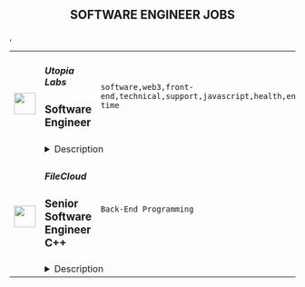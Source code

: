 <div align="center"><h2>SOFTWARE ENGINEER JOBS</h2></div><table><tr>
                <td width="100" height="100" rowspan="2">
                    <img src="https://remoteok.com/assets/img/jobs/e6a5dac893d183327af364a5ef8c23b91677309409.peg" width="38px" height="auto">
                </td>
                <td width="300">
                    <h5>Utopia Labs</h5>
                    <h3>Software Engineer</h3>
                </td>
                <td width="300">
                    <code>software,web3,front-end,technical,support,javascript,health,engineer,engineering,full-time</code>
                </td>
                <td width="200">
                <text>8 days ago</text>
                </td>
                <td width="100" rowspan="2">
                <a href="https://remoteOK.com/remote-jobs/remote-software-engineer-utopia-labs-199880" align="right" target="_blank">Apply</a>
                </td>
            </tr>
            <tr>
                <td colspan="3">
                <details><summary>Description</summary>
                <div><span style="font-size:24px;">ð» Engineering at Utopia Labs</span></div><div><br></div><div>We love building beautiful and powerful technology with deep impact and purpose. With almost all of our founding team having a technically-focused background from companies like Microsoft, Facebook, and Lunchclub. Utopia Labs wants you to join a group of hackers who are driven by their deep curiosity, a pursuit of technical excellence, and a passion for driving impact.</div><div><br></div><div>At Utopia Labs, we're building the tools that will support the future of governance, commerce, and work. We aim to help DAOs revolutionize the way people work, own, and interact with the world. Our engineering effort is central to that goal.</div><div><br></div><div>As a engineer with Utopia, you will help build + layout our engineering foundation and craft our product backbone. If you're interested in championing technological leadership in the web3 space, we'd love for you to apply!</div><p></p><h4>Responsibilities </h4><p></p><p></p><ul>
<li>Participate in the initial scoping of product requirements for new features and products</li>
<li>Developing products from designs and specifications to live deployments.</li>
<li>Build out new features and products with the product team.</li>
<li>Help address customer feature requests</li>
<li>Build out prospective integrations with partners and protocols</li>
<li>Create trustworthy user experiences by building interfaces that are simple, easy to comprehend, performant and reliable using modern tools like React, Typescript, and GraphQL</li>
</ul><p></p><h4>Requirements</h4><p></p><p></p><ul>
<li>Experience with Javascript + front-end frameworks such as Javascript, Typescript, NodeJS, Express, NextJS, or similar.</li>
<li>Development experience using NodeJS, Express, NextJS, or similar</li>
<li>Understanding of GraphQL</li>
<li>Solid experience architecting solutions (experience in different architecture layers and components) through multiple frameworks</li>
<li>Proficiency with Git</li>
<li>A good understanding of CI/CD</li>
<li>Experience developing with a test-driven mentality</li>
</ul><p></p><h4>Nice to have</h4><p></p><p></p><ul>
<li>Hackathon experience or competitive programming</li>
<li>Experience contributing to open-source projects</li>
<li>1-3+ years full-time software engineering experience</li>
<li>Experience contributing to open-source projects</li>
<li>Experience writing smart contracts </li>
<li>Demonstrated interest in open and community-driven platforms.</li>
</ul><div><span style="font-size:24px;">Perks & Benefits</span></div><div><br></div><div><span style="font-size:18px;">ð Health and wellbeing</span></div><div>We offer top-of-the-line benefits, including health, mental health, dental, and vision insurance.</div><div><br></div><div><span style="font-size:18px;">ð´ Time off</span></div><div>We want people to take time off to rest and rejuvenate. We offer a 3 week paid vacation as well as 10 observed holidays by country.</div><div><br></div><div><span style="font-size:18px;">ð£ Parental leave</span></div><div>Our parental leave policy offers biological, adoptive, and foster parents paid time off to spend quality time with family.</div><div><br></div><div><span style="font-size:18px;">ð¥ Lunch on us</span></div><div>You'll have a very generous meal budget for you to eat every day.</div><div><br></div><div><span style="font-size:18px;">ð Commuting</span></div><div>We offer monthly commuter credits.</div><div><br></div><div><br></div><div><span style="font-size:24px;">Any Questions?</span></div><div><br></div><div>Email: pryce@utopialabs.com</div><div><br></div><div>Twitter: <a href="https://twitter.com/pryceandstuff" class="postings-link" rel="noopener noreferrer nofollow">https://twitter.com/pryceandstuff</a>
</div><div><br></div><br/><br/>Please mention the word **READABLE** and tag RMzQuODIuMTUxLjY= when applying to show you read the job post completely (#RMzQuODIuMTUxLjY=). This is a beta feature to avoid spam applicants. Companies can search these words to find applicants that read this and see they're human.
                </details>
                </td>
            </tr>,<tr>
                <td width="100" height="100" rowspan="2">
                    <img src="https://wwr-pro.s3.amazonaws.com/logos/0074/5493/logo.gif" width="38px" height="auto">
                </td>
                <td width="300">
                    <h5>FileCloud</h5>
                    <h3> Senior Software Engineer C++</h3>
                </td>
                <td width="300">
                    <code>Back-End Programming</code>
                </td>
                <td width="200">
                <text>2 days ago</text>
                </td>
                <td width="100" rowspan="2">
                <a href="https://weworkremotely.com/remote-jobs/filecloud-senior-software-engineer-cpp" align="right" target="_blank">Apply</a>
                </td>
            </tr>
            <tr>
                <td colspan="3">
                <details><summary>Description</summary>
                <img src="https://we-work-remotely.imgix.net/logos/0074/5493/logo.gif?ixlib=rails-4.0.0&w=50&h=50&dpr=2&fit=fill&auto=compress" />

<p>
  <strong>Headquarters:</strong> Austin, TX
    <br /><strong>URL:</strong> <a href="https://www.filecloud.com/">https://www.filecloud.com/</a>
</p>

<div>FileCloud is looking for a <strong>Senior Software Engineer (C++)</strong> with a strong track record to join our dynamic Client team to help us deliver world-class, high-quality products to our customers. You will have the opportunity to work on innovative projects and applications focused on Enterprise File Sharing, Sync, and utilize your design skills, architecture skills, and solid development experience.<br><br>
</div><div>
<strong>About the Product &amp; Company</strong> </div><div>FileCloud is the fastest-growing Enterprise File Share and Sync (EFSS) solution in the industry, with over one million users worldwide. Our products are used by many global 2000 and Fortune 500 companies and world-leading public sector organizations. FileCloud recently closed a $30 million Series A investment led by Savant Growth to address the growing demand for enterprise security, compliance, and workflow automation. We are currently expanding our team as we grow and improve FileCloud. <br><br>
</div><div><strong>About the role </strong></div><div>As part of our Client team, you will be responsible for developing our next generation of syncing and file-sharing software applications and delivering a maintainable solution optimized for usability and reliability. You'll have the opportunity to work with multiple technologies and codebases, interact directly with our customers, and learn firsthand how they use our products.<br><br>This role is remote and will require working remotely with other team members.<br><br><strong>Responsibilities:</strong>
</div><ul>
<li>Writing clean, high-quality, high-performance, maintainable code.</li>
<li>Design and build software capable of running on all primary operating systems used by millions of users.</li>
<li>Develop, maintain and support software including applications, interfaces, and new features.</li>
<li>Troubleshoot and resolve reported customer issues quickly and permanently.</li>
<li>Participate in code reviews, provide feedback, and help with the advancement of tools and processes.</li>
</ul><div><strong>Required Qualifications:</strong></div><ul>
<li>Bachelor’s or master’s degree in computer science or related field.</li>
<li>5+ years of software development experience.</li>
<li>Comfortable developing software for Windows, Linux, and MacOS.</li>
<li>Strong experience with C++</li>
<li>Strong knowledge of Web Technologies including HTTP protocol, XML, REST APIs.</li>
<li>Strong knowledge of server-client architecture.</li>
<li>Comfortable with Git version control system.</li>
<li>Ability to multi-task, organize, and prioritize tasks while working independently or as part of the team.</li>
</ul><div><strong>Desired Qualifications:</strong></div><ul>
<li>Experience working with filesystems (Windows, macOS or both) is highly desired.</li>
<li>Experience working with databases.</li>
<li>Knowledge and experience developing complex multi-threaded, performance sensitive systems such as file systems.</li>
<li>Knowledge and experience testing complex multi-threaded systems such as filesystems.</li>
<li>Experience with TypeScript, Swift, or Python.</li>
<li>Comfortable working with CI/CD systems like Jenkins.</li>
<li>Experience working with Electron and JS is a nice addition.</li>
<li>Experience in Windows Driver development is a plus.</li>
</ul><div><strong>What we offer:</strong></div><ul>
<li>Be part of a team of passionate, committed individuals dedicated to building a world-class product.</li>
<li>Dedicated time for training and education opportunities.</li>
<li>A mentorship model wherein your mentor and team support your development.</li>
<li>A competitive salary with an annual bonus.</li>
<li>Fully remote working whilst offering flexible hours that fall outside of the companywide core hours of 9 am -12 pm (US Central time zone).</li>
<li>20 days of paid time off which increases by a further 5 days after 5 years of service (in addition to 10  public holidays in your country). </li>
<li>Paid day off on your birthday or on an alternative day if your birthday falls outside a normal working day.</li>
<li>Paid day off to volunteer with the charity of your choice.</li>
<li>Paid monthly internet cost and lunch stipend provided.</li>
<li>Reimbursement of all hardware costs associated with the role.</li>
</ul>

<p><strong>To apply:</strong> <a href="https://weworkremotely.com/remote-jobs/filecloud-senior-software-engineer-cpp">https://weworkremotely.com/remote-jobs/filecloud-senior-software-engineer-cpp</a></p>

                </details>
                </td>
            </tr>,<tr>
                <td width="100" height="100" rowspan="2">
                    <img src="https://weworkremotely.com/assets/IsotypeV2-1ebe3dd57673f3e8d02b7490bc0faaef55d6a95d3a4aaf17298bd3ed503ae7fe.svg" width="38px" height="auto">
                </td>
                <td width="300">
                    <h5>Sticker Mule</h5>
                    <h3> Software Engineer (C++)</h3>
                </td>
                <td width="300">
                    <code>DevOps and Sysadmin</code>
                </td>
                <td width="200">
                <text>41 days ago</text>
                </td>
                <td width="100" rowspan="2">
                <a href="https://weworkremotely.com/remote-jobs/sticker-mule-software-engineer-c" align="right" target="_blank">Apply</a>
                </td>
            </tr>
            <tr>
                <td colspan="3">
                <details><summary>Description</summary>
                

<p>
  <strong>Headquarters:</strong> New York, NY
    <br /><strong>URL:</strong> <a href="https://www.stickermule.com/careers">https://www.stickermule.com/careers</a>
</p>

<div><strong>About Sticker Mule</strong></div><div>Sticker Mule is the Internet's most "kick ass" brand. We are privately-owned, profitable, and powered by a globally distributed team that enjoys building happy customer experience at the highest technical standards. Our software team operates from 17 countries, and we're always looking for more exceptional engineers.<br><br>
</div><div><a href="https://www.stickermule.com/about"><strong>See more about our teams here</strong></a></div><div><br></div><div><strong>We offer</strong></div><ol>
<li>Remote work with flexible schedules</li>
<li>A privately owned, low-stress culture.</li>
<li>A fun "no bullshit" work environment</li>
</ol><div><strong>We like you to know</strong></div><ol>
<li>C++</li>
<li>Go</li>
<li>Postgres</li>
<li>Docker</li>
<li>Cloud Infrastructure</li>
<li>Familiarity with C#</li>
<li>Excellent communication skills (English)</li>
<li>Degree in Computer Science or equivalent practical experience</li>
</ol><div><strong>Challenges</strong></div><ol>
<li>Improve factory automation software</li>
<li>Migrate legacy services to Go</li>
<li>Maintain a large C++ codebase</li>
</ol><div><strong>Compensation and benefits</strong></div><ol>
<li>Salary: $135k+ based on experience</li>
<li>$20,000 signing bonus</li>
<li>4 weeks vacation + holidays based on your country of residence</li>
</ol>

<p><strong>To apply:</strong> <a href="https://weworkremotely.com/remote-jobs/sticker-mule-software-engineer-c">https://weworkremotely.com/remote-jobs/sticker-mule-software-engineer-c</a></p>

                </details>
                </td>
            </tr>,<tr>
                <td width="100" height="100" rowspan="2">
                    <img src="https://remotive.com/job/1608529/logo" width="38px" height="auto">
                </td>
                <td width="300">
                    <h5>Dune</h5>
                    <h3>Senior Software Engineer (Data)</h3>
                </td>
                <td width="300">
                    <code>big data,cloud,crypto,finance</code>
                </td>
                <td width="200">
                <text>1 days ago</text>
                </td>
                <td width="100" rowspan="2">
                <a href="https://remotive.com/remote-jobs/data/senior-software-engineer-data-1608529" align="right" target="_blank">Apply</a>
                </td>
            </tr>
            <tr>
                <td colspan="3">
                <details><summary>Description</summary>
                <p style="min-height: 1.5em;"><strong>About Dune</strong></p>
<p style="min-height: 1.5em;">Dune is on a mission to make crypto data accessible. We’re a collaborative multi-chain analytics platform used by thousands of developers, analysts, &amp; investors  to understand the on-chain world and the frontiers of finance.We’re  a team of ~55 employees,  working together from all over the world 🌍️. We believe in our mission, and in building a powerful, open product that allows individuals and communities to do deep research into important ecosystems like Bitcoin, Ethereum, Solana, and many more. </p>
<p style="min-height: 1.5em;"> </p>
<p style="min-height: 1.5em;">We’re backed by some of the world's best investors. In February 2022, we announced our Series B funding round led by Coatue 🦄, an important milestone  that allowed us to double down on our mission We’ll use the funds to educate, reward and empower a new generation of on-chain analysts aka Dune Wizards 🧙‍♀️</p>
<p style="min-height: 1.5em;"> </p>
<p style="min-height: 1.5em;">If you want to have one of the highest impact jobs on the planet, come join our wonderful team of Galaxy brains.</p>
<p style="min-height: 1.5em;"> </p>
<p style="min-height: 1.5em;"><strong>Learn more about us:</strong></p>
<p style="min-height: 1.5em;"><a href="https://dune.xyz/blog/revolution-not-quarterly" rel="nofollow" target="_blank"><u>The Dune Manifesto</u></a></p>
<p style="min-height: 1.5em;"><a href="https://www.notion.so/duneanalytics/Values-and-working-at-Dune-7efdcec2298a4913aaef8067b25820df" rel="nofollow" target="_blank"><u>Values and working at Dune</u></a></p>
<p style="min-height: 1.5em;"><a href="https://duneanalytics.notion.site/duneanalytics/18c78c4427514cebaa7039bbf8a8c249?v=3182f4e294bd4867b733322c216009e4" rel="nofollow" target="_blank"><u>Meet the team</u></a></p>
<p style="min-height: 1.5em;"> </p>
<p style="min-height: 1.5em;">The data must flow</p>
<p style="min-height: 1.5em;"> </p>
<p style="min-height: 1.5em;"><strong>What we are building:</strong></p>
<p style="min-height: 1.5em;">We are building a collaborative open-access ETL for blockchain data. Blockchain data, like many open data sources, requires extensive domain knowledge to wrangle it into useful formats before one can derive value from it. Often, this work is done in silos and limited in scope, resulting in repeated wasted efforts. We are inspired by projects in other domains that evade this trap like Wikipedia which has arguably become <a href="https://www.pcmag.com/news/wikipedia-the-most-reliable-source-on-the-internet" rel="nofollow" target="_blank"><u>the most reliable repository of knowledge</u></a> to have ever existed by fostering an extensive network of contributors and quality control practices/tools.</p>
<p style="min-height: 1.5em;"> </p>
<p style="min-height: 1.5em;">We aim to build a platform where blockchain analysts and engineers can work together to collaborate on data transformations and create the world’s most accurate repository of blockchain data. We already have a thriving community of contributors with excellent retention from a wide range of backgrounds. Check out the <a href="https://github.com/duneanalytics/spellbook/graphs/contributors" rel="nofollow" target="_blank"><u>insights</u></a> page on our Github repo to see for yourself. </p>
<p style="min-height: 1.5em;"> </p>
<p style="min-height: 1.5em;">Where you come in: You’ll help our community by building the infrastructure that allows us to:</p>
<ul style="">
<li style="">
<p style="min-height: 1.5em;">Build open data pipelines in a world where most tools are built for closed teams.</p>
</li>
<li style="">
<p style="min-height: 1.5em;">Accelerate the code review process by automating and simplifying the range of checks reviewers need to make. </p>
</li>
<li style="">
<p style="min-height: 1.5em;">Orchestrate robust pipelines that are resilient to user error in a fast paced contribution pipeline. </p>
</li>
<li style="">
<p style="min-height: 1.5em;">Understand and prioritize the needs of our diverse community from amateur data sleuths to professional data scientists and engineers.  </p>
</li>
</ul>
<p style="min-height: 1.5em;"> </p>
<p style="min-height: 1.5em;"><strong>About the role:</strong></p>
<p style="min-height: 1.5em;">Dune is a small team building large things. We are generalist engineers who pick up any and all challenges together. We like to think and design before jumping into coding.</p>
<p style="min-height: 1.5em;">In this role you will:</p>
<ul style="">
<li style="">
<p style="min-height: 1.5em;">Assume ownership of data transformation pipelines that take <a href="https://github.com/duneanalytics/spellbook/" rel="nofollow" target="_blank"><u>community contributed SQL transformations</u></a> as an input.</p>
</li>
<li style="">
<p style="min-height: 1.5em;">Engage in stimulating technical challenges in topics such as distributed systems, very large databases, SQL processing, data modeling, or systems performance</p>
</li>
<li style="">
<p style="min-height: 1.5em;">Write code mostly in Python, SQL and some Kotlin with a strong emphasis on good design and performance</p>
</li>
<li style="">
<p style="min-height: 1.5em;">Collaborate within a respectful and fun team that is fully distributed</p>
<p style="min-height: 1.5em;"> </p>
</li>
</ul>
<p style="min-height: 1.5em;"><strong>You might be a great fit for this role if:</strong></p>
<ul style="">
<li style="">
<p style="min-height: 1.5em;">You are a strong generalist with fundamental computer science knowledge. You use this knowledge to easily adapt to new technologies and scenarios, and to find the right solutions for the problems at hand.</p>
</li>
<li style="">
<p style="min-height: 1.5em;">You have an understanding of distributed system design. Our work is as much about understanding and designing systems as it is about coding in a particular language.</p>
</li>
<li style="">
<p style="min-height: 1.5em;">You have great collaboration and communication skills. We work on the principle that the best output emerges from effective team work and respectful/constructive discussions.</p>
</li>
<li style="">
<p style="min-height: 1.5em;">Versatility. You will be working within your team across the following spectrum:</p>
<ul style="">
<li style="">
<p style="min-height: 1.5em;">Coding in Python, SQL, Kotlin and Go with a zeal for writing testable software</p>
</li>
<li style="">
<p style="min-height: 1.5em;">Data pipeline and workflow orchestration tools (e.g. DBT, Dagster)</p>
</li>
<li style="">
<p style="min-height: 1.5em;">Deployment and infrastructure in public cloud platforms (e.g. Terraform, Kubernetes)</p>
</li>
<li style="">
<p style="min-height: 1.5em;">CI / CD pipelines</p>
</li>
</ul>
</li>
</ul>
<p style="min-height: 1.5em;"> </p>
<p style="min-height: 1.5em;"><strong>Not required but a plus if:</strong></p>
<ul style="">
<li style="">
<p style="min-height: 1.5em;">You know your way around crypto and/or smart contracts.</p>
</li>
<li style="">
<p style="min-height: 1.5em;">You have made contributions to open source big data projects.</p>
</li>
<li style="">
<p style="min-height: 1.5em;">You have experience with database internals, massive data storage and processing, and systems performance</p>
</li>
</ul>
<p style="min-height: 1.5em;"> </p>
<p style="min-height: 1.5em;"><strong>Perks and Benefits</strong></p>
<ul style="">
<li style="">
<p style="min-height: 1.5em;">A competitive salary and equity package 🚀</p>
</li>
<li style="">
<p style="min-height: 1.5em;">Our employee equity scheme have world class employee friendly terms with a heavily discounted strike price (~70%) and a 10 year exercise window</p>
</li>
<li style="">
<p style="min-height: 1.5em;">🏖 5 weeks PTO + local public holidays (that can be swapped to suit you)</p>
</li>
<li style="">
<p style="min-height: 1.5em;">🧑‍💻 A fully remote first approach with truly flexible working hours within a distributed team - you structure your own day</p>
</li>
<li style="">
<p style="min-height: 1.5em;">Good health is important, so we offer Dune employees private medical insurance as standard 🩺</p>
</li>
<li style="">
<p style="min-height: 1.5em;">We believe in paid parental leave 👶 to help you celebrate this important milestone, transition to your new life, and bond with your new baby. We offer 16 weeks to primary caregivers and 6 weeks to secondary caregivers, fully paid. Plus a 2 week part time phased return at full pay to help you get used to your new (and slightly more complex!) schedule.</p>
</li>
<li style="">
<p style="min-height: 1.5em;">Regular offsites with the team in various exciting locations (so far in Tuscany 🇮🇹 Berlin 🇩🇪 Austria 🇦🇹)</p>
</li>
<li style="">
<p style="min-height: 1.5em;">On top of this 👆 each person gets a travel allowance to use to connect and co-work with someone or a team of people for a few days.</p>
</li>
<li style="">
<p style="min-height: 1.5em;">Stipend for setting up your home office / co-working space</p>
</li>
<li style="">
<p style="min-height: 1.5em;">Work with some of the <a class="notion-link-token notion-enable-hover" href="18c78c4427514cebaa7039bbf8a8c249?v=3182f4e294bd4867b733322c216009e4" rel="nofollow" target="_blank">best people</a> you’ll ever get to meet!</p>
</li>
<li style="">
<p style="min-height: 1.5em;">And of course, you get some awesome <a class="notion-link-token notion-enable-hover" href="https://community.dune.com/lookbook" rel="nofollow" target="_blank">Dune swag</a>! ✌️😎</p>
</li>
</ul>
<p style="min-height: 1.5em;">------------------------------------------------------------------------------------------</p>
<p style="min-height: 1.5em;">Please note: Due to the fact we are a remote organisation, we generally do not support visa applications. This is because we do not require you to be based in any specific location - you are free to work from anywhere at Dune 🌍️.</p>
<p style="min-height: 1.5em;">------------------------------------------------------------------------------------------</p>
<p style="min-height: 1.5em;">Don’t meet every single requirement? Studies have shown that women and people of colour are less likely to apply to jobs unless they meet every single qualification. We are dedicated to building a diverse, inclusive and authentic workplace, so if you’re excited about this role but your past experience doesn’t align perfectly with every qualification in the job description, we encourage you to apply anyways. You may be just the right candidate for this or other roles.</p>
<img src="https://remotive.com/job/track/1608529/blank.gif?source=public_api" alt=""/>
                </details>
                </td>
            </tr></table>